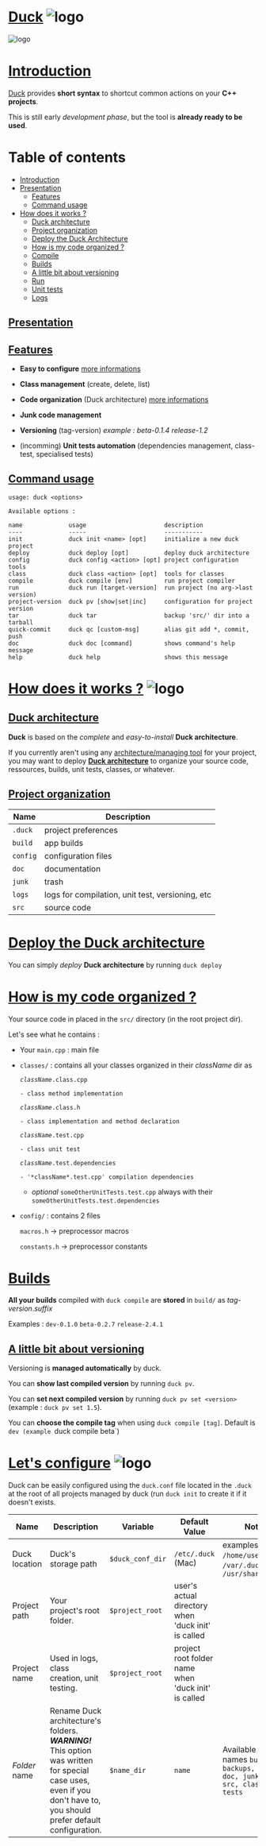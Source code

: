 # [Duck]() ![logo][logo-xs]

![logo][logo-lg]

# [Introduction]()

[Duck]() provides **short syntax** to shortcut common actions on your **C++ projects**.

This is still early *development phase*, but the tool is **already ready to be used**.

# Table of contents

* [Introduction](#)
* [Presentation](#presentation)
  * [Features](#features)
  * [Command usage](#command-usage)
* [How does it works ?](#how-does-duck-work--)
  * [Duck architecture](#duck-architecture)
  * [Project organization](#project-organization)
  * [Deploy the Duck Architecture](#deploy-the-duck-architecture)
  * [How is my code organized ?](#how-is-my-code-organized--)
  * [Compile](#compile)
  * [Builds](#builds)
  * [A little bit about versioning](#a-little-bit-about-versioning)
  * [Run](#run)
  * [Unit tests](#unit-tests)
  * [Logs](#logs)

## [Presentation](#presentation)
## [Features](#features)

  - **Easy to configure** [more informations](#configure)

  - **Class management** (create, delete, list)

  - **Code organization** (Duck architecture) [more informations](#duck-architecture)

  - **Junk code management**

  - **Versioning** (tag-version) *example : beta-0.1.4 release-1.2*

  - (incomming) **Unit tests automation** (dependencies management, class-test, specialised tests)

## [Command usage]()

```
usage: duck <options> 

Available options :

name             usage                      description
----             -----                      -----------
init             duck init <name> [opt]     initialize a new duck project
deploy           duck deploy [opt]          deploy duck architecture
config           duck config <action> [opt] project configuration tools
class            duck class <action> [opt]  tools for classes
compile          duck compile [env]         run project compiler
run              duck run [target-version]  run project (no arg->last version)
project-version  duck pv [show|set|inc]     configuration for project version
tar              duck tar                   backup 'src/' dir into a tarball
quick-commit     duck qc [custom-msg]       alias git add *, commit, push
doc              duck doc [command]         shows command's help message
help             duck help                  shows this message

```

# [How does it works ?]() ![logo][logo-xs]

## [Duck architecture]()

**Duck** is based on the *complete* and *easy-to-install* **Duck architecture**.

If you currently aren't using any [architecture/managing tool](http://github.com/snwfdhmp/duck) for your project, you may want to deploy [**Duck architecture**](#how-does-duck-work--) to organize your source code, ressources, builds, unit tests, classes, or whatever.

## [Project organization]()

Name | Description
--- | ---
`.duck` | project preferences
`build` | app builds
`config` | configuration files
`doc` | documentation
`junk` | trash
`logs` | logs for compilation, unit test, versioning, etc 
`src` | source code

# [Deploy the Duck architecture]()

You can simply *deploy* **Duck architecture** by running `duck deploy`


# [How is my code organized ?]()

Your source code in placed in the `src/` directory (in the root project dir).

Let's see what he contains :

  - Your `main.cpp` : main file

  - `classes/` : contains all your classes organized in their *className* dir as

      <code>*className*.class.cpp</code>

        - class method implementation

      <code>*className*.class.h</code>

        - class implementation and method declaration

      <code>*className*.test.cpp</code>

        - class unit test

      <code>*className*.test.dependencies</code>

        - '*className*.test.cpp' compilation dependencies

      + *optional* `someOtherUnitTests.test.cpp` always with their `someOtherUnitTests.test.dependencies`

  - `config/` : contains 2 files

    `macros.h` -> preprocessor macros

    `constants.h` -> preprocessor constants



# [Builds]()

**All your builds** compiled with `duck compile` are **stored** in `build/` as *tag*-*version*.*suffix*

Examples : `dev-0.1.0` `beta-0.2.7` `release-2.4.1`

## [A little bit about versioning]()

Versioning is **managed automatically** by duck.

You can **show last compiled version** by running `duck pv`.

You can **set next compiled version** by running `duck pv set <version>` (example : `duck pv set 1.5`).

You can **choose the compile tag** when using `duck compile [tag]`. Default is `dev (example `duck compile beta`)


# [Let's configure]() ![logo][logo-xs]

Duck can be easily configured using the `duck.conf` file located in the `.duck` at the root of all projects managed by duck (run `duck init` to create it if it doesn't exists.

Name | Description | Variable | Default Value | Notes
--- | --- | --- | --- | ---
Duck location | Duck's storage path | `$duck_conf_dir` | `/etc/.duck` (Mac) | examples : `/home/user/.duck`, `/var/.duck`, `/usr/share/.duck`
Project path | Your project's root folder. | `$project_root` | user's actual directory when 'duck init' is called
Project name | Used in logs, class creation, unit testing. | `$project_root` | project root folder name when 'duck init' is called
*Folder* name | Rename Duck architecture's folders. ***WARNING!*** This option was written for special case uses, even if you don't have to, you should prefer default configuration. |`$name_dir` | `name` | Available for names `build, backups, config, doc, junk, logs, src, classes, tests`

[logo-xs]: https://www.github.com/snwfdhmp/duck/raw/master/ressources/img/logo-xs.png "Logo"
[logo-lg]: https://www.github.com/snwfdhmp/duck/raw/master/ressources/img/logo-lg.png "Logo"